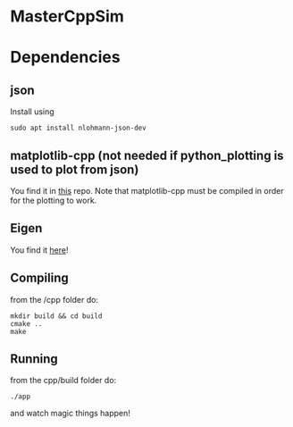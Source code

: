 # MasterCppSim

# Dependencies
## json
Install using
```
sudo apt install nlohmann-json-dev
```
## matplotlib-cpp (not needed if python_plotting is used to plot from json)
You find it in [this](https://github.com/lava/matplotlib-cpp) repo.
Note that matplotlib-cpp must be compiled in order for the plotting to work.

## Eigen
You find it [here](https://eigen.tuxfamily.org/index.php?title=Main_Page)!

## Compiling
from the /cpp folder do:

```
mkdir build && cd build
cmake ..
make
```


## Running
from the cpp/build folder do:

```
./app
```

and watch magic things happen!
